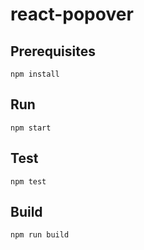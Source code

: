 # react-popover


## Prerequisites

```
npm install
```

## Run

```
npm start
```

## Test
```
npm test
```

## Build
```
npm run build
```